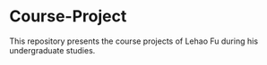 # Course-Project
This repository presents the course projects of Lehao Fu during his undergraduate studies.
